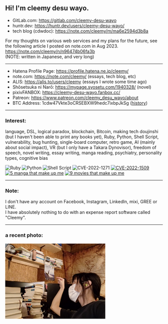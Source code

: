 ## Hi! I'm cleemy desu wayo.

- GitLab.com: https://gitlab.com/cleemy-desu-wayo
- huntr.dev: https://huntr.dev/users/cleemy-desu-wayo/
- tech blog (cdwdoc): https://note.com/cleemy/m/ma6e2594d3b8a

For my thoughts on various web services and my plans for the future, see the following article I posted on note.com in Aug 2023.  
https://note.com/cleemy/n/n96474b06fa3b  
(NOTE: written in Japanese, and very long)

---

- Hatena Profile Page: https://profile.hatena.ne.jp/cleemy/
- note.com: https://note.com/cleemy/ (essays, tech blog, etc)
- ALIS: https://alis.to/users/cleemy (essays I wrote some time ago)
- Shōsetsuka ni Narō: https://mypage.syosetu.com/1940328/ (novel)
- pixivFANBOX: https://cleemy-desu-wayo.fanbox.cc/
- Patreon: https://www.patreon.com/cleemy_desu_wayo/about
- BTC Address: 1cdw47Vkte3oCRSEBXW9hedc7ixbpJkSg (<a href="https://chainflyer.bitflyer.com/Address/1cdw47Vkte3oCRSEBXW9hedc7ixbpJkSg">history</a>)

---

### Interest:

language, DSL, logical paradox, blockchain, Bitcoin, making tech doujinshi (but I haven't been able to print any books yet), Ruby, Python, Shell Script, vulnerability, bug hunting, single-board computer, retro game, AI (mainly about social impact), VR (but I only have a Takara Dynovisor), freedom of speech, novel writing, essay writing, manga reading, psychiatry, personality types, cognitive bias


![Ruby](https://img.shields.io/badge/-Ruby-CC342D.svg?logo=ruby)
![Python](https://img.shields.io/badge/-Python-F9DC3E.svg?logo=python)
![Shell Script](https://img.shields.io/badge/-Shell%20Script-121011.svg?logo=gnubash)
![CVE-2022-1271](https://img.shields.io/badge/found-CVE--2022--1271-black.svg)
[![CVE-2022-1509](https://img.shields.io/badge/found-CVE--2022--1509-black.svg)](https://huntr.dev/bounties/09e69dff-f281-4e51-8312-ed7ab7606338/)  
[![5 manga that make up me](https://img.shields.io/badge/-5%20manga%20that%20make%20up%20me-227766.svg?style=plastic)](https://archive.md/L0tSL)
[![9 movies that make up me](https://img.shields.io/badge/-9%20movies%20that%20make%20up%20me-3355CC.svg?style=plastic)](https://archive.md/vsnvi)

---

### Note:

I don't have any account on Facebook, Instagram, LinkedIn, mixi, GREE or LINE.  
I have absolutely nothing to do with an expense report software called "Cleemy".

---

### a recent photo:

<img src="https://raw.githubusercontent.com/cleemy-desu-wayo/cleemy-desu-wayo/main/files/2023/photo_2023-05-19.png" width="320" height="240" alt="cleemy desu wayo, selfie, 2023-05-19" title="cleemy desu wayo, selfie, 2023-05-19">
